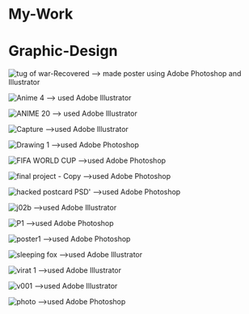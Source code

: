 # My-Work

# Graphic-Design

![tug of war-Recovered](https://github.com/Ritikjaykar/My-Work/assets/113467380/292e2396-fc69-40f2-8e71-5fd050579d3c)
--> made poster using Adobe Photoshop and Illustrator

![Anime 4](https://github.com/Ritikjaykar/My-Work/assets/113467380/795004d1-d2cd-40b0-88be-a1a8477ef387)
--> used Adobe Illustrator

![ANIME 20](https://github.com/Ritikjaykar/My-Work/assets/113467380/dbaa0e1e-661a-4969-ab9e-8f98c021ed66)
--> used Adobe Illustrator

![Capture](https://github.com/Ritikjaykar/My-Work/assets/113467380/99915317-5607-42e4-912a-a98158fdc9da)
-->used Adobe Illustrator

![Drawing 1](https://github.com/Ritikjaykar/My-Work/assets/113467380/5bc91ee0-3898-4746-893d-97f95c158b06)
-->used Adobe Photoshop

![FIFA WORLD CUP](https://github.com/Ritikjaykar/My-Work/assets/113467380/32378138-2f86-49b9-8ffa-b6d2d31fbbdc)
-->used Adobe Photoshop

![final project  - Copy](https://github.com/Ritikjaykar/My-Work/assets/113467380/7add846d-f328-4298-850c-81baf00b235b)
-->used Adobe Photoshop

![hacked postcard  PSD'](https://github.com/Ritikjaykar/My-Work/assets/113467380/6709d0ef-22f3-429e-9409-f91698288614)
-->used Adobe Photoshop

![j02b](https://github.com/Ritikjaykar/My-Work/assets/113467380/6f9a2bc8-d16b-4252-ab52-f060d84778b2)
-->used Adobe Illustrator

![P1](https://github.com/Ritikjaykar/My-Work/assets/113467380/62204f91-5df5-4ada-b929-0bec864e59cf)
-->used Adobe Photoshop

![poster1](https://github.com/Ritikjaykar/My-Work/assets/113467380/2ef17a21-14bd-4b6d-9311-62357e61bf60)
-->used Adobe Photoshop

![sleeping fox](https://github.com/Ritikjaykar/My-Work/assets/113467380/f9f2a25a-2d4d-4b1b-81e9-916e202cf4cc)
-->used Adobe Illustrator

![virat 1](https://github.com/Ritikjaykar/My-Work/assets/113467380/2e5d162d-78d4-443d-9ccf-15a87915eb00)
-->used Adobe Illustrator

![v001](https://github.com/Ritikjaykar/My-Work/assets/113467380/a02ec235-b4b4-4750-aa95-38aa113bbc7d)
-->used Adobe Illustrator

![photo](https://github.com/Ritikjaykar/My-Work/assets/113467380/1037f12c-fb9c-43a3-820e-db2f868a4890)
-->used Adobe Photoshop
